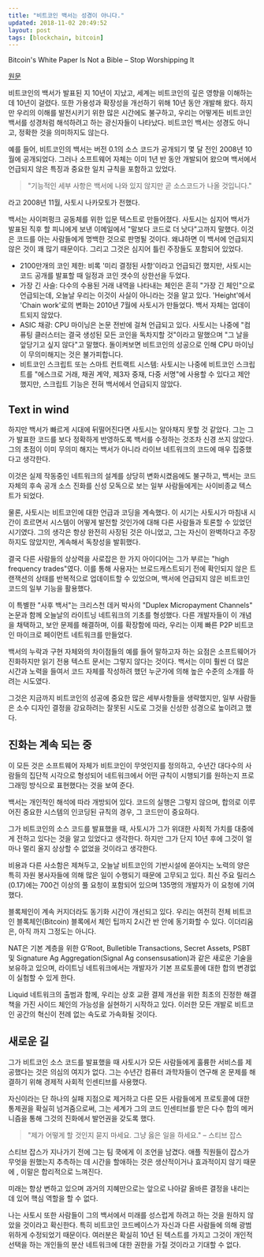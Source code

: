 ```yaml
---
title: "비트코인 백서는 성경이 아니다."
updated: 2018-11-02 20:49:52
layout: post
tags: [blockchain, bitcoin]
---
```


Bitcoin's White Paper Is Not a Bible – Stop Worshipping It

[원문](https://www.coindesk.com/bitcoins-white-paper-is-not-a-bible-stop-worshipping-it/)

비트코인의 백서가 발표된 지 10년이 지났고, 세계는 비트코인의 깊은 영향을 이해하는데 10년이 걸렸다. 또한 가용성과 확장성을 개선하기 위해 10년 동안 개발해 왔다. 하지만 우리의 이해를 발전시키기 위한 많은 시간에도 불구하고, 우리는 어떻게든 비트코인 백서를 성경처럼 해석하려고 하는 광신자들이 나타났다. 비트코인 백서는 성경도 아니고, 정확한 것을 의미하지도 않는다.

예를 들어, 비트코인의 백서는 버전 0.1의 소스 코드가 공개되기 몇 달 전인 2008년 10월에 공개되었다. 그러나 소프트웨어 자체는 이미 1년 반 동안 개발되어 왔으며 백서에서 언급되지 않은 특징과 중요한 일치 규칙을 포함하고 있었다.

> "기능적인 세부 사항은 백서에 나와 있지 않지만 곧 소스코드가 나올 것입니다."

라고 2008년 11월, 사토시 나카모토가 전했다.

백서는 사이퍼펑크 공동체를 위한 입문 텍스트로 만들어졌다. 사토시는 심지어 백서가 발표된 직후 할 피니에게 보낸 이메일에서 "말보다 코드로 더 낫다"고까지 말했다. 이것은 코드를 아는 사람들에게 명백한 것으로 판명될 것이다. 왜냐하면 이 백서에 언급되지 않은 것이 꽤 많기 때문이다. 그리고 그것은 심지어 틀린 주장들도 포함되어 있었다.

- 2100만개의 코인 제한: 비록 '미리 결정된 사항'이라고 언급되긴 했지만, 사토시는 코드 공개를 발표할 때 일정과 코인 갯수의 상한선을 두었다.
- 가장 긴 사슬: 다수의 수용된 거래 내역을 나타내는 체인은 흔히 "가장 긴 체인"으로 언급되는데, 오늘날 우리는 이것이 사실이 아니라는 것을 알고 있다. 'Height'에서 'Chain work'로의 변화는 2010년 7월에 사토시가 만들었다. 백서 자체는 업데이트되지 않았다.
- ASIC 채광: CPU 마이닝은 논문 전반에 걸쳐 언급되고 있다. 사토시는 나중에 "컴퓨팅 클러스터는 결국 생성된 모든 코인을 독차지할 것"이라고 말했으며 "그 날을 앞당기고 싶지 않다"고 말했다. 돌이켜보면 비트코인의 성공으로 인해 CPU 마이닝이 무의미해지는 것은 불가피합니다.
- 비트코인 스크립트 또는 스마트 컨트랙트 시스템: 사토시는 나중에 비트코인 스크립트를 "에스크로 거래, 채권 계약, 제3자 중재, 다중 서명"에 사용할 수 있다고 제안했지만, 스크립트 기능은 전혀 백서에서 언급되지 않았다.

## Text in wind

하지만 백서가 빠르게 시대에 뒤떨어진다면 사토시는 알아채지 못할 것 같았다. 그는 그가 발표한 코드를 보다 정확하게 반영하도록 백서를 수정하는 것조차 신경 쓰지 않았다. 그의 초점이 이미 무의미 해지는 백서가 아니라 라이브 네트워크의 코드에 매우 집중했다고 생각한다.

이것은 실제 작동중인 네트워크의 설계를 상당히 변화시켰음에도 불구하고, 백서는 코드 자체의 후속 공개 소스 진화를 신성 모독으로 보는 일부 사람들에게는 사이비종교 텍스트가 되었다.

물론, 사토시는 비트코인에 대한 언급과 코딩을 계속했다. 이 시기는 사토시가 마침내 시간이 흐르면서 시스템이 어떻게 발전할 것인가에 대해 다른 사람들과 토론할 수 있었던 시기였다. 그의 생각은 항상 완전히 사장된 것은 아니었고, 그는 자신이 완벽하다고 주장하지도 않았지만, 계속해서 독창성을 발휘했다.

결국 다른 사람들의 상상력을 사로잡은 한 가지 아이디어는 그가 부르는 "high frequency trades"였다. 이를 통해 사용자는 브로드캐스트되기 전에 확인되지 않은 트랜잭션의 상태를 반복적으로 업데이트할 수 있었으며, 백서에 언급되지 않은 비트코인 코드의 일부 기능을 활용했다.

이 특별한 "사후 백서"는 크리스천 데커 박사의 "Duplex Micropayment Channels" 논문과 함께 오늘날의 라이트닝 네트워크의 기초를 형성했다. 다른 개발자들이 이 개념을 채택하고, 보안 문제를 해결하며, 이를 확장함에 따라, 우리는 이제 빠른 P2P 비트코인 마이크로 페이먼트 네트워크를 만들었다.

백서의 누락과 구현 자체와의 차이점들의 예를 들어 말하고자 하는 요점은 소프트웨어가 진화하지만 읽기 전용 텍스트 문서는 그렇지 않다는 것이다. 백서는 이미 훨씬 더 많은 시간과 노력을 들여서 코드 자체를 작성하려 했던 누군가에 의해 높은 수준의 소개를 하려는 시도였다.

그것은 지금까지 비트코인의 성공에 중요한 많은 세부사항들을 생략했지만, 일부 사람들은 소수 디자인 결정을 강요하려는 잘못된 시도로 그것을 신성한 성경으로 높이려고 했다.

## 진화는 계속 되는 중

이 모든 것은 소프트웨어 자체가 비트코인이 무엇인지를 정의하고, 수년간 대다수의 사람들의 집단적 시각으로 형성되어 네트워크에서 어떤 규칙이 시행되기를 원하는지 프로그래밍 방식으로 표현했다는 것을 보여 준다.

백서는 개인적인 해석에 따라 개방되어 있다. 코드의 실행은 그렇지 않으며, 합의로 이루어진 중요한 시스템의 인코딩된 규칙의 경우, 그 코드만이 중요하다.

그가 비트코인의 소스 코드를 발표했을 때, 사토시가 그가 위대한 사회적 가치를 대중에게 전하고 있다는 것을 알고 있었다고 생각한다. 하지만 그가 단지 10년 후에 그것이 얼마나 멀리 올지 상상할 수 없었을 것이라고 생각한다.

비용과 다른 사소함은 제쳐두고, 오늘날 비트코인의 기반시설에 쏟아지는 노력의 양은 특히 자원 봉사자들에 의해 많은 일이 수행되기 때문에 고무되고 있다. 최신 주요 릴리스(0.17)에는 700건 이상의 풀 요청이 포함되어 있으며 135명의 개발자가 이 요청에 기여했다.

블록체인이 계속 커지더라도 동기화 시간이 개선되고 있다. 우리는 여전히 전체 비트코인 블록체인(Bitcoin) 블록에서 체인 팁까지 2시간 반 안에 동기화할 수 있다. 이더리움은, 아직 까지 그정도는 아니다.

NAT은 기본 계층을 위한 G'Root, Bulletible Transactions, Secret Assets, PSBT 및 Signature Ag Aggregation(Signal Ag consensusation)과 같은 새로운 기술을 보유하고 있으며, 라이트닝 네트워크에서는 개발자가 기본 프로토콜에 대한 합의 변경없이 실험할 수 있게 한다.

Liquid 네트워크의 출범과 함께, 우리는 상호 교환 결제 개선을 위한 최초의 진정한 해결책을 가진 사이드 체인의 가능성을 실현하기 시작하고 있다. 이러한 모든 개발로 비트코인 공간의 혁신이 전례 없는 속도로 가속화될 것이다.

## 새로운 길

그가 비트코인 소스 코드를 발표했을 때 사토시가 모든 사람들에게 훌륭한 서비스를 제공했다는 것은 의심의 여지가 없다. 그는 수년간 컴퓨터 과학자들이 연구해 온 문제를 해결하기 위해 경제적 사회적 인센티브를 사용했다.

자신이라는 단 하나의 실패 지점으로 제거하고 다른 모든 사람들에게 프로토콜에 대한 통제권을 확실히 넘겨줌으로써, 그는 세계가 그의 코드 인센티브를 받은 다수 합의 메커니즘을 통해 그것의 진화에서 발언권을 갖도록 했다.

> "제가 어떻게 할 것인지 묻지 마세요. 그냥 옳은 일을 하세요." – 스티브 잡스

스티브 잡스가 지나가기 전에 그는 팀 쿡에게 이 조언을 남겼다. 애플 직원들이 잡스가 무엇을 원했는지 추측하는 데 시간을 할애하는 것은 생산적이거나 효과적이지 않기 때문에 , 이말은 합리적으로 느껴진다.

미래는 항상 변하고 있으며 과거의 지혜만으로는 앞으로 나아갈 올바른 결정을 내리는 데 있어 핵심 역할을 할 수 없다.

나는 사토시 또한 사람들이 그의 백서에서 미래를 성스럽게 하려고 하는 것을 원하지 않았을 것이라고 확신한다. 특히 비트코인 코드베이스가 자신과 다른 사람들에 의해 광범위하게 수정되었기 때문이다. 여러분은 확실히 10년 된 텍스트를 가지고 그것이 개인적 선택을 하는 개인들의 분산 네트워크에 대한 권한을 가질 것이라고 기대할 수 없다.